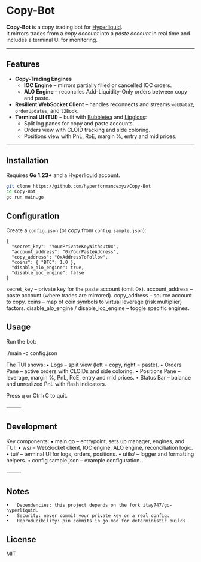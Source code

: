 # Copy-Bot

**Copy-Bot** is a copy trading bot for [Hyperliquid](https://hyperliquid.xyz).  
It mirrors trades from a *copy account* into a *paste account* in real time and includes a terminal UI for monitoring.

---

## Features

- **Copy-Trading Engines**
  - **IOC Engine** – mirrors partially filled or cancelled IOC orders.
  - **ALO Engine** – reconciles Add-Liquidity-Only orders between copy and paste.
- **Resilient WebSocket Client** – handles reconnects and streams `webData2`, `orderUpdates`, and `l2Book`.
- **Terminal UI (TUI)** – built with [Bubbletea](https://github.com/charmbracelet/bubbletea) and [Lipgloss](https://github.com/charmbracelet/lipgloss):
  - Split log panes for copy and paste accounts.
  - Orders view with CLOID tracking and side coloring.
  - Positions view with PnL, RoE, margin %, entry and mid prices.

---

## Installation

Requires **Go 1.23+** and a Hyperliquid account.

```bash
git clone https://github.com/hyperformancexyz/Copy-Bot
cd Copy-Bot
go run main.go
```

## Configuration

Create a `config.json` (or copy from `config.sample.json`):

```
{
  "secret_key": "YourPrivateKeyWithout0x",
  "account_address": "0xYourPasteAddress",
  "copy_address": "0xAddressToFollow",
  "coins": { "BTC": 1.0 },
  "disable_alo_engine": true,
  "disable_ioc_engine": false
}
```
secret_key – private key for the paste account (omit 0x).
account_address – paste account (where trades are mirrored).
copy_address – source account to copy.
coins – map of coin symbols to virtual leverage (risk multiplier) factors.
disable_alo_engine / disable_ioc_engine – toggle specific engines.

## Usage

Run the bot:

./main -c config.json


The TUI shows:
	•	Logs – split view (left = copy, right = paste).
	•	Orders Pane – active orders with CLOIDs and side coloring.
	•	Positions Pane – leverage, margin %, PnL, RoE, entry and mid prices.
	•	Status Bar – balance and unrealized PnL with flash indicators.

Press q or Ctrl+C to quit.


⸻

## Development

Key components:
	•	main.go – entrypoint, sets up manager, engines, and TUI.
	•	ws/ – WebSocket client, IOC engine, ALO engine, reconciliation logic.
	•	tui/ – terminal UI for logs, orders, positions.
	•	utils/ – logger and formatting helpers.
	•	config.sample.json – example configuration.

⸻

## Notes
	•	Dependencies: this project depends on the fork itay747/go-hyperliquid.
	•	Security: never commit your private key or a real config.
	•	Reproducibility: pin commits in go.mod for deterministic builds.

## License

MIT

